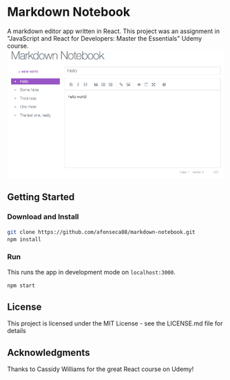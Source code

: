 Markdown Notebook
=============

A markdown editor app written in React. This project was an assignment in "JavaScript and React for Developers: Master the Essentials" Udemy course.
![Screenshot](screenshot.png?raw=true)

## Getting Started

### Download and Install
```bash
git clone https://github.com/afonseca08/markdown-notebook.git
npm install
```

### Run

This runs the app in development mode on `localhost:3000`.
```bash
npm start
```

## License
This project is licensed under the MIT License - see the LICENSE.md file for details

## Acknowledgments
Thanks to Cassidy Williams for the great React course on Udemy!
